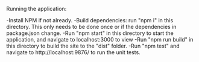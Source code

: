 Running the application:

-Install NPM if not already.
-Build dependencies: run "npm i" in this directory. This only needs to be done once or if the dependencies in package.json change.
-Run "npm start" in this directory to start the application, and navigate to localhost:3000 to view
-Run "npm run build" in this directory to build the site to the "dist" folder.
-Run "npm test" and navigate to http://localhost:9876/ to run the unit tests.